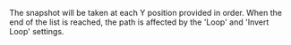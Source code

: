 The snapshot will be taken at each Y position provided in order.  When the end of the list is reached, the path is affected by the 'Loop' and 'Invert Loop' settings.
